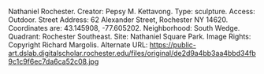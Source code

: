 Nathaniel Rochester. Creator: Pepsy M. Kettavong. Type: sculpture. Access: Outdoor. Street Address: 62 Alexander Street, Rochester NY 14620. Coordinates are: 43.145908, -77.605202. Neighborhood: South Wedge. Quadrant: Rochester Southeast. Site: Nathaniel Square Park. Image Rights: Copyright Richard Margolis. Alternate URL: https://public-art.dslab.digitalscholar.rochester.edu/files/original/de2d9a4bb3aa4bbd34fb9c1c9f6ec7da6ca52c08.jpg
